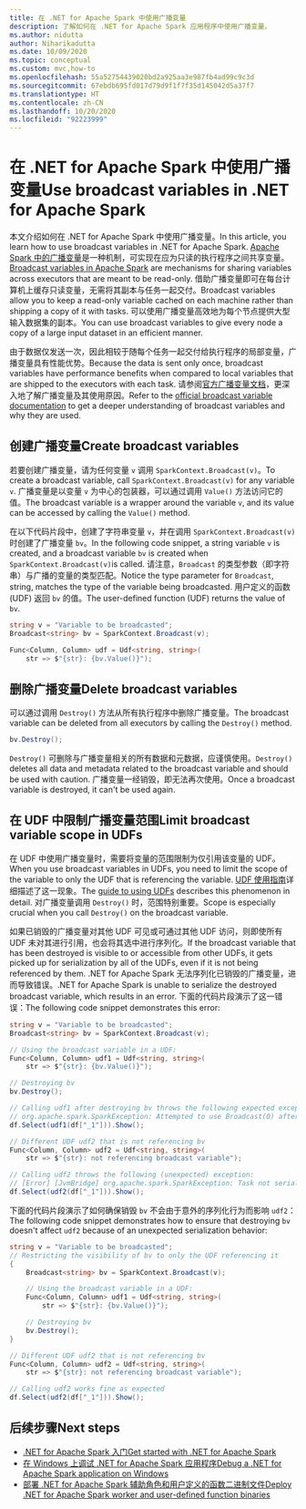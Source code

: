 ```yaml
---
title: 在 .NET for Apache Spark 中使用广播变量
description: 了解如何在 .NET for Apache Spark 应用程序中使用广播变量。
ms.author: nidutta
author: Niharikadutta
ms.date: 10/09/2020
ms.topic: conceptual
ms.custom: mvc,how-to
ms.openlocfilehash: 55a52754439020bd2a925aa3e987fb4ad99c9c3d
ms.sourcegitcommit: 67ebdb695fd017d79d9f1f7f35d145042d5a37f7
ms.translationtype: HT
ms.contentlocale: zh-CN
ms.lasthandoff: 10/20/2020
ms.locfileid: "92223999"
---
```

# <a name="use-broadcast-variables-in-net-for-apache-spark"></a><span data-ttu-id="2533f-103">在 .NET for Apache Spark 中使用广播变量</span><span class="sxs-lookup"><span data-stu-id="2533f-103">Use broadcast variables in .NET for Apache Spark</span></span>

<span data-ttu-id="2533f-104">本文介绍如何在 .NET for Apache Spark 中使用广播变量。</span><span class="sxs-lookup"><span data-stu-id="2533f-104">In this article, you learn how to use broadcast variables in .NET for Apache Spark.</span></span> <span data-ttu-id="2533f-105">[Apache Spark 中的广播变量](https://spark.apache.org/docs/2.2.0/rdd-programming-guide.html#broadcast-variables)是一种机制，可实现在应为只读的执行程序之间共享变量。</span><span class="sxs-lookup"><span data-stu-id="2533f-105">[Broadcast variables in Apache Spark](https://spark.apache.org/docs/2.2.0/rdd-programming-guide.html#broadcast-variables) are mechanisms for sharing variables across executors that are meant to be read-only.</span></span> <span data-ttu-id="2533f-106">借助广播变量即可在每台计算机上缓存只读变量，无需将其副本与任务一起交付。</span><span class="sxs-lookup"><span data-stu-id="2533f-106">Broadcast variables allow you to keep a read-only variable cached on each machine rather than shipping a copy of it with tasks.</span></span> <span data-ttu-id="2533f-107">可以使用广播变量高效地为每个节点提供大型输入数据集的副本。</span><span class="sxs-lookup"><span data-stu-id="2533f-107">You can use broadcast variables to give every node a copy of a large input dataset in an efficient manner.</span></span>

<span data-ttu-id="2533f-108">由于数据仅发送一次，因此相较于随每个任务一起交付给执行程序的局部变量，广播变量具有性能优势。</span><span class="sxs-lookup"><span data-stu-id="2533f-108">Because the data is sent only once, broadcast variables have performance benefits when compared to local variables that are shipped to the executors with each task.</span></span> <span data-ttu-id="2533f-109">请参阅[官方广播变量文档](https://spark.apache.org/docs/2.2.0/rdd-programming-guide.html#broadcast-variables)，更深入地了解广播变量及其使用原因。</span><span class="sxs-lookup"><span data-stu-id="2533f-109">Refer to the [official broadcast variable documentation](https://spark.apache.org/docs/2.2.0/rdd-programming-guide.html#broadcast-variables) to get a deeper understanding of broadcast variables and why they are used.</span></span>

## <a name="create-broadcast-variables"></a><span data-ttu-id="2533f-110">创建广播变量</span><span class="sxs-lookup"><span data-stu-id="2533f-110">Create broadcast variables</span></span>

<span data-ttu-id="2533f-111">若要创建广播变量，请为任何变量 `v` 调用 `SparkContext.Broadcast(v)`。</span><span class="sxs-lookup"><span data-stu-id="2533f-111">To create a broadcast variable, call `SparkContext.Broadcast(v)` for any variable `v`.</span></span> <span data-ttu-id="2533f-112">广播变量是以变量 `v` 为中心的包装器，可以通过调用 `Value()` 方法访问它的值。</span><span class="sxs-lookup"><span data-stu-id="2533f-112">The broadcast variable is a wrapper around the variable `v`, and its value can be accessed by calling the `Value()` method.</span></span>

<span data-ttu-id="2533f-113">在以下代码片段中，创建了字符串变量 `v`，并在调用 `SparkContext.Broadcast(v)` 时创建了广播变量 `bv`。</span><span class="sxs-lookup"><span data-stu-id="2533f-113">In the following code snippet, a string variable `v` is created, and a broadcast variable `bv` is created when `SparkContext.Broadcast(v)`is called.</span></span> <span data-ttu-id="2533f-114">请注意，`Broadcast` 的类型参数（即字符串）与广播的变量的类型匹配。</span><span class="sxs-lookup"><span data-stu-id="2533f-114">Notice the type parameter for `Broadcast`, string, matches the type of the variable being broadcasted.</span></span> <span data-ttu-id="2533f-115">用户定义的函数 (UDF) 返回 `bv` 的值。</span><span class="sxs-lookup"><span data-stu-id="2533f-115">The user-defined function (UDF) returns the value of `bv`.</span></span>

```csharp
string v = "Variable to be broadcasted";
Broadcast<string> bv = SparkContext.Broadcast(v);

Func<Column, Column> udf = Udf<string, string>(
    str => $"{str}: {bv.Value()}");
```

## <a name="delete-broadcast-variables"></a><span data-ttu-id="2533f-116">删除广播变量</span><span class="sxs-lookup"><span data-stu-id="2533f-116">Delete broadcast variables</span></span>

<span data-ttu-id="2533f-117">可以通过调用 `Destroy()` 方法从所有执行程序中删除广播变量。</span><span class="sxs-lookup"><span data-stu-id="2533f-117">The broadcast variable can be deleted from all executors by calling the `Destroy()` method.</span></span>

```csharp
bv.Destroy();
```

<span data-ttu-id="2533f-118">`Destroy()` 可删除与广播变量相关的所有数据和元数据，应谨慎使用。</span><span class="sxs-lookup"><span data-stu-id="2533f-118">`Destroy()` deletes all data and metadata related to the broadcast variable and should be used with caution.</span></span> <span data-ttu-id="2533f-119">广播变量一经销毁，即无法再次使用。</span><span class="sxs-lookup"><span data-stu-id="2533f-119">Once a broadcast variable is destroyed, it can't be used again.</span></span>

## <a name="limit-broadcast-variable-scope-in-udfs"></a><span data-ttu-id="2533f-120">在 UDF 中限制广播变量范围</span><span class="sxs-lookup"><span data-stu-id="2533f-120">Limit broadcast variable scope in UDFs</span></span>

<span data-ttu-id="2533f-121">在 UDF 中使用广播变量时，需要将变量的范围限制为仅引用该变量的 UDF。</span><span class="sxs-lookup"><span data-stu-id="2533f-121">When you use broadcast variables in UDFs, you need to limit the scope of the variable to only the UDF that is referencing the variable.</span></span> <span data-ttu-id="2533f-122">[UDF 使用指南](udf-guide.md)详细描述了这一现象。</span><span class="sxs-lookup"><span data-stu-id="2533f-122">The [guide to using UDFs](udf-guide.md) describes this phenomenon in detail.</span></span> <span data-ttu-id="2533f-123">对广播变量调用 `Destroy()` 时，范围特别重要。</span><span class="sxs-lookup"><span data-stu-id="2533f-123">Scope is especially crucial when you call `Destroy()` on the broadcast variable.</span></span>

<span data-ttu-id="2533f-124">如果已销毁的广播变量对其他 UDF 可见或可通过其他 UDF 访问，则即使所有 UDF 未对其进行引用，也会将其选中进行序列化。</span><span class="sxs-lookup"><span data-stu-id="2533f-124">If the broadcast variable that has been destroyed is visible to or accessible from other UDFs, it gets picked up for serialization by all of the UDFs, even if it is not being referenced by them.</span></span> <span data-ttu-id="2533f-125">.NET for Apache Spark 无法序列化已销毁的广播变量，进而导致错误。</span><span class="sxs-lookup"><span data-stu-id="2533f-125">.NET for Apache Spark is unable to serialize the destroyed broadcast variable, which results in an error.</span></span> <span data-ttu-id="2533f-126">下面的代码片段演示了这一错误：</span><span class="sxs-lookup"><span data-stu-id="2533f-126">The following code snippet demonstrates this error:</span></span>

```csharp
string v = "Variable to be broadcasted";
Broadcast<string> bv = SparkContext.Broadcast(v);

// Using the broadcast variable in a UDF:
Func<Column, Column> udf1 = Udf<string, string>(
    str => $"{str}: {bv.Value()}");

// Destroying bv
bv.Destroy();

// Calling udf1 after destroying bv throws the following expected exception:
// org.apache.spark.SparkException: Attempted to use Broadcast(0) after it was destroyed
df.Select(udf1(df["_1"])).Show();

// Different UDF udf2 that is not referencing bv
Func<Column, Column> udf2 = Udf<string, string>(
    str => $"{str}: not referencing broadcast variable");

// Calling udf2 throws the following (unexpected) exception:
// [Error] [JvmBridge] org.apache.spark.SparkException: Task not serializable
df.Select(udf2(df["_1"])).Show();
```

<span data-ttu-id="2533f-127">下面的代码片段演示了如何确保销毁 `bv` 不会由于意外的序列化行为而影响 `udf2`：</span><span class="sxs-lookup"><span data-stu-id="2533f-127">The following code snippet demonstrates how to ensure that destroying `bv` doesn't affect `udf2` because of an unexpected serialization behavior:</span></span>

```csharp
string v = "Variable to be broadcasted";
// Restricting the visibility of bv to only the UDF referencing it
{
    Broadcast<string> bv = SparkContext.Broadcast(v);

    // Using the broadcast variable in a UDF:
    Func<Column, Column> udf1 = Udf<string, string>(
        str => $"{str}: {bv.Value()}");

    // Destroying bv
    bv.Destroy();
}

// Different UDF udf2 that is not referencing bv
Func<Column, Column> udf2 = Udf<string, string>(
    str => $"{str}: not referencing broadcast variable");

// Calling udf2 works fine as expected
df.Select(udf2(df["_1"])).Show();
```

## <a name="next-steps"></a><span data-ttu-id="2533f-128">后续步骤</span><span class="sxs-lookup"><span data-stu-id="2533f-128">Next steps</span></span>

* [<span data-ttu-id="2533f-129">.NET for Apache Spark 入门</span><span class="sxs-lookup"><span data-stu-id="2533f-129">Get started with .NET for Apache Spark</span></span>](../tutorials/get-started.md)
* [<span data-ttu-id="2533f-130">在 Windows 上调试 .NET for Apache Spark 应用程序</span><span class="sxs-lookup"><span data-stu-id="2533f-130">Debug a .NET for Apache Spark application on Windows</span></span>](debug.md)
* [<span data-ttu-id="2533f-131">部署 .NET for Apache Spark 辅助角色和用户定义的函数二进制文件</span><span class="sxs-lookup"><span data-stu-id="2533f-131">Deploy .NET for Apache Spark worker and user-defined function binaries</span></span>](deploy-worker-udf-binaries.md)
